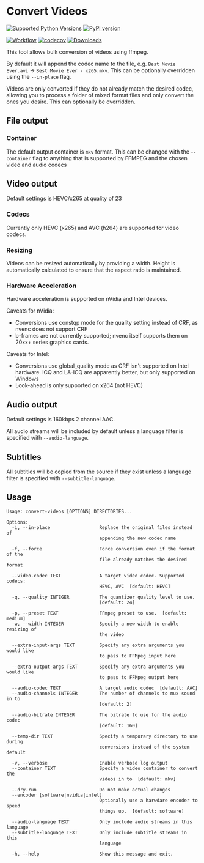 # Convert Videos

[![Supported Python Versions](https://img.shields.io/pypi/pyversions/convert_videos)](https://pypi.org/project/convert_videos/) [![PyPI version](https://badge.fury.io/py/convert_videos.svg)](https://badge.fury.io/py/convert_videos)

[![Workflow](https://github.com/justin8/convert_videos/actions/workflows/workflow.yml/badge.svg)](https://github.com/convert_videos/video_utils/actions/workflows/workflow.yml)
[![codecov](https://codecov.io/gh/justin8/convert_videos/branch/master/graph/badge.svg)](https://codecov.io/gh/justin8/convert_videos)
[![Downloads](https://pepy.tech/badge/convert_videos/month)](https://pepy.tech/project/convert_videos)

This tool allows bulk conversion of videos using ffmpeg.

By default it will append the codec name to the file, e.g. `Best Movie Ever.avi` -> `Best Movie Ever - x265.mkv`. This can be optionally overridden using the `--in-place` flag.

Videos are only converted if they do not already match the desired codec, allowing you to process a folder of mixed format files and only convert the ones you desire. This can optionally be overridden.

## File output

### Container

The default output container is `mkv` format. This can be changed with the `--container` flag to anything that is supported by FFMPEG and the chosen video and audio codecs

## Video output

Default settings is HEVC/x265 at quality of 23

### Codecs

Currently only HEVC (x265) and AVC (h264) are supported for video codecs.

### Resizing

Videos can be resized automatically by providing a width. Height is automatically calculated to ensure that the aspect ratio is maintained.

### Hardware Acceleration

Hardware acceleration is supported on nVidia and Intel devices.

Caveats for nVidia:
- Conversions use constqp mode for the quality setting instead of CRF, as nvenc does not support CRF
- b-frames are not currently supported; nvenc itself supports them on 20xx+ series graphics cards.


Caveats for Intel:
- Conversions use global_quality mode as CRF isn't supported on Intel hardware. ICQ and LA-ICQ are apparently better, but only supported on Windows
- Look-ahead is only supported on x264 (not HEVC)


## Audio output

Default settings is 160kbps 2 channel AAC.

All audio streams will be included by default unless a language filter is specified with `--audio-language`.


## Subtitles

All subtitles will be copied from the source if they exist unless a language filter is specified with `--subtitle-language`.

## Usage

```
Usage: convert-videos [OPTIONS] DIRECTORIES...

Options:
  -i, --in-place                  Replace the original files instead of
                                  appending the new codec name

  -f, --force                     Force conversion even if the format of the
                                  file already matches the desired format

  --video-codec TEXT              A target video codec. Supported codecs:
                                  HEVC, AVC  [default: HEVC]

  -q, --quality INTEGER           The quantizer quality level to use.
                                  [default: 24]

  -p, --preset TEXT               FFmpeg preset to use.  [default: medium]
  -w, --width INTEGER             Specify a new width to enable resizing of
                                  the video

  --extra-input-args TEXT         Specify any extra arguments you would like
                                  to pass to FFMpeg input here

  --extra-output-args TEXT        Specify any extra arguments you would like
                                  to pass to FFMpeg output here

  --audio-codec TEXT              A target audio codec  [default: AAC]
  --audio-channels INTEGER        The number of channels to mux sound in to
                                  [default: 2]

  --audio-bitrate INTEGER         The bitrate to use for the audio codec
                                  [default: 160]

  --temp-dir TEXT                 Specify a temporary directory to use during
                                  conversions instead of the system default

  -v, --verbose                   Enable verbose log output
  --container TEXT                Specify a video container to convert the
                                  videos in to  [default: mkv]

  --dry-run                       Do not make actual changes
  --encoder [software|nvidia|intel]
                                  Optionally use a harwdare encoder to speed
                                  things up.  [default: software]

  --audio-language TEXT           Only include audio streams in this language
  --subtitle-language TEXT        Only include subtitle streams in this
                                  language

  -h, --help                      Show this message and exit.
```

